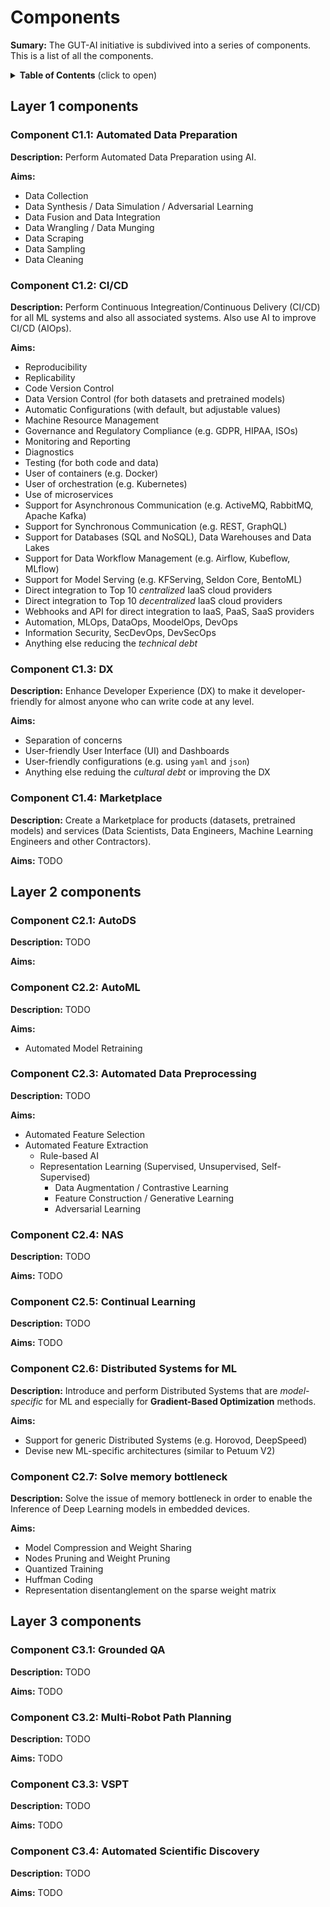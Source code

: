 # Components

__Sumary:__ The GUT-AI initiative is subdivived into a series of components. This is a list of all the components.

<details>
<summary><b>Table of Contents</b> (click to open)</summary>
<!-- MarkdownTOC -->

* [Layer 1 components](#layer-1-components)
  * [Component C1.1: Automated Data Preparation](#component-c11-automated-data-preparation)
  * [Component C1.2: CI/CD](#component-c12-cicd)
  * [Component C1.3: DX](#component-c13-dx)
  * [Component C1.4: Marketplace](#marketplace)
* [Layer 2 components](#layer-2-components)
  * [Component C2.1: AutoDS](#component-c21-autods)
  * [Component C2.2: AutoML](#component-c22-automl)
  * [Component C2.3: Automated Data Preprocessing](#component-c23-automated-data-preprocessing)
  * [Component C2.4: NAS](#component-c24-nas)
  * [Component C2.5: Continual Learning](#component-c25-continual-learning)
  * [Component C2.6: Distributed Systems for ML](#component-c26-distributed-systems-for-ml)
  * [Component C2.7: Solve memory bottleneck](#component-c26-solve-memory-bottleneck)
* [Layer 3 components](#layer-3-components)
  * [Component 3.1: Grounded QA](#component-c31-grounded-qa)
  * [Component 3.2: Multi-Robot Path Planning](#component-c32-multi-robot-path-planning)
  * [Component 3.3: VSPT](#component-c33-vspt)
  * [Component 3.4: Automated Scientific Discovery](#component-c34-automated-scientific-discovery)

<!-- /MarkdownTOC -->
</details>

## Layer 1 components

### Component C1.1: Automated Data Preparation

__Description:__ Perform Automated Data Preparation using AI.

__Aims:__
* Data Collection
* Data Synthesis / Data Simulation / Adversarial Learning
* Data Fusion and Data Integration
* Data Wrangling / Data Munging
* Data Scraping
* Data Sampling
* Data Cleaning

### Component C1.2: CI/CD

__Description:__ Perform Continuous Integreation/Continuous Delivery (CI/CD) for all ML systems and also all associated systems. Also use AI to improve CI/CD (AIOps).

__Aims:__ 
* Reproducibility
* Replicability
* Code Version Control
* Data Version Control (for both datasets and pretrained models)
* Automatic Configurations (with default, but adjustable values)
* Machine Resource Management
* Governance and Regulatory Compliance (e.g. GDPR, HIPAA, ISOs)
* Monitoring and Reporting
* Diagnostics
* Testing (for both code and data)
* User of containers (e.g. Docker)
* User of orchestration (e.g. Kubernetes)
* Use of microservices
* Support for Asynchronous Communication (e.g. ActiveMQ, RabbitMQ, Apache Kafka)
* Support for Synchronous Communication (e.g. REST, GraphQL)
* Support for Databases (SQL and NoSQL), Data Warehouses and Data Lakes
* Support for Data Workflow Management (e.g. Airflow, Kubeflow, MLflow)
* Support for Model Serving (e.g. KFServing, Seldon Core, BentoML)
* Direct integration to Top 10 *centralized* IaaS cloud providers
* Direct integration to Top 10 *decentralized* IaaS cloud providers
* Webhooks and API for direct integration to IaaS, PaaS, SaaS providers
* Automation, MLOps, DataOps, MoodelOps, DevOps
* Information Security, SecDevOps, DevSecOps
* Anything else reducing the *technical debt*


### Component C1.3: DX

__Description:__ Enhance Developer Experience (DX) to make it developer-friendly for almost anyone who can write code at any level.

__Aims:__ 
* Separation of concerns
* User-friendly User Interface (UI) and Dashboards
* User-friendly configurations (e.g. using `yaml` and `json`)
* Anything else reduing the *cultural debt* or improving the DX

### Component C1.4: Marketplace

__Description:__ Create a Marketplace for products (datasets, pretrained models) and services (Data Scientists, Data Engineers, Machine Learning Engineers and other Contractors).

__Aims:__ TODO

## Layer 2 components

### Component C2.1: AutoDS

__Description:__ TODO

__Aims:__


### Component C2.2: AutoML

__Description:__ TODO

__Aims:__
* Automated Model Retraining

### Component C2.3: Automated Data Preprocessing

__Description:__ TODO

__Aims:__
* Automated Feature Selection
* Automated Feature Extraction
  * Rule-based AI 
  * Representation Learning (Supervised, Unsupervised, Self-Supervised)
    * Data Augmentation / Contrastive Learning
    * Feature Construction / Generative Learning
    * Adversarial Learning

### Component C2.4: NAS

__Description:__ TODO

__Aims:__ TODO

### Component C2.5: Continual Learning

__Description:__ TODO

__Aims:__ TODO


### Component C2.6: Distributed Systems for ML

__Description:__ Introduce and perform Distributed Systems that are *model-specific* for ML and especially for __Gradient-Based Optimization__ methods.

__Aims:__ 
* Support for generic Distributed Systems (e.g. Horovod, DeepSpeed)
* Devise new ML-specific architectures (similar to Petuum V2)

### Component C2.7: Solve memory bottleneck

__Description:__ Solve the issue of memory bottleneck in order to enable the Inference of Deep Learning models in embedded devices.

__Aims:__ 
* Model Compression and Weight Sharing
* Nodes Pruning and Weight Pruning
* Quantized Training
* Huffman Coding
* Representation disentanglement on the sparse weight matrix


## Layer 3 components

### Component C3.1: Grounded QA

__Description:__ TODO

__Aims:__ TODO

### Component C3.2: Multi-Robot Path Planning

__Description:__ TODO

__Aims:__ TODO

### Component C3.3: VSPT

__Description:__ TODO

__Aims:__ TODO

### Component C3.4: Automated Scientific Discovery

__Description:__ TODO

__Aims:__ TODO

